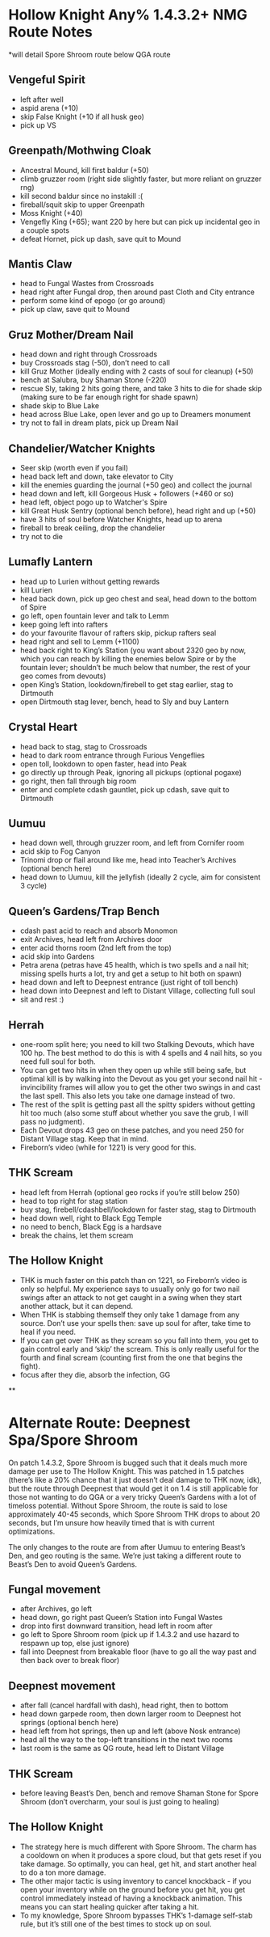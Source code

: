 # Hollow Knight Any% 1.4.3.2+ NMG Route Notes
*will detail Spore Shroom route below QGA route

## Vengeful Spirit
- left after well
- aspid arena (+10)
- skip False Knight (+10 if all husk geo)
- pick up VS

## Greenpath/Mothwing Cloak
- Ancestral Mound, kill first baldur (+50)
- climb gruzzer room (right side slightly faster, but more reliant on gruzzer rng)
- kill second baldur since no instakill :(
- fireball/squit skip to upper Greenpath
- Moss Knight (+40)
- Vengefly King (+65); want 220 by here but can pick up incidental geo in a couple spots
- defeat Hornet, pick up dash, save quit to Mound

## Mantis Claw
- head to Fungal Wastes from Crossroads
- head right after Fungal drop, then around past Cloth and City entrance
- perform some kind of epogo (or go around)
- pick up claw, save quit to Mound

## Gruz Mother/Dream Nail
- head down and right through Crossroads
- buy Crossroads stag (-50), don’t need to call
- kill Gruz Mother (ideally ending with 2 casts of soul for cleanup) (+50)
- bench at Salubra, buy Shaman Stone (-220)
- rescue Sly, taking 2 hits going there, and take 3 hits to die for shade skip (making sure to be far enough right for shade spawn)
- shade skip to Blue Lake
- head across Blue Lake, open lever and go up to Dreamers monument
- try not to fall in dream plats, pick up Dream Nail

## Chandelier/Watcher Knights
- Seer skip (worth even if you fail)
- head back left and down, take elevator to City
- kill the enemies guarding the journal (+50 geo) and collect the journal
- head down and left, kill Gorgeous Husk + followers (+460 or so)
- head left, object pogo up to Watcher's Spire
- kill Great Husk Sentry (optional bench before), head right and up (+50)
- have 3 hits of soul before Watcher Knights, head up to arena
- fireball to break ceiling, drop the chandelier
- try not to die

## Lumafly Lantern
- head up to Lurien without getting rewards
- kill Lurien
- head back down, pick up geo chest and seal, head down to the bottom of Spire
- go left, open fountain lever and talk to Lemm
- keep going left into rafters
- do your favourite flavour of rafters skip, pickup rafters seal
- head right and sell to Lemm (+1100)
- head back right to King’s Station (you want about 2320 geo by now, which you can reach by killing the enemies below Spire or by the fountain lever; shouldn’t be much below that number, the rest of your geo comes from devouts)
- open King’s Station, lookdown/firebell to get stag earlier, stag to Dirtmouth
- open Dirtmouth stag lever, bench, head to Sly and buy Lantern

## Crystal Heart
- head back to stag, stag to Crossroads
- head to dark room entrance through Furious Vengeflies
- open toll, lookdown to open faster, head into Peak
- go directly up through Peak, ignoring all pickups (optional pogaxe)
- go right, then fall through big room
- enter and complete cdash gauntlet, pick up cdash, save quit to Dirtmouth

## Uumuu
- head down well, through gruzzer room, and left from Cornifer room
- acid skip to Fog Canyon
- Trinomi drop or flail around like me, head into Teacher’s Archives (optional bench here)
- head down to Uumuu, kill the jellyfish (ideally 2 cycle, aim for consistent 3 cycle)

## Queen’s Gardens/Trap Bench
- cdash past acid to reach and absorb Monomon
- exit Archives, head left from Archives door
- enter acid thorns room (2nd left from the top)
- acid skip into Gardens
- Petra arena (petras have 45 health, which is two spells and a nail hit; missing spells hurts a lot, try and get a setup to hit both on spawn)
- head down and left to Deepnest entrance (just right of toll bench)
- head down into Deepnest and left to Distant Village, collecting full soul
- sit and rest :)

## Herrah
- one-room split here; you need to kill two Stalking Devouts, which have 100 hp. The best method to do this is with 4 spells and 4 nail hits, so you need full soul for both.
- You can get two hits in when they open up while still being safe, but optimal kill is by walking into the Devout as you get your second nail hit - invincibility frames will allow you to get the other two swings in and cast the last spell. This also lets you take one damage instead of two.
- The rest of the split is getting past all the spitty spiders without getting hit too much (also some stuff about whether you save the grub, I will pass no judgment).
- Each Devout drops 43 geo on these patches, and you need 250 for Distant Village stag. Keep that in mind.
- Fireborn’s video (while for 1221) is very good for this.

## THK Scream
- head left from Herrah (optional geo rocks if you’re still below 250)
- head to top right for stag station
- buy stag, firebell/cdashbell/lookdown for faster stag, stag to Dirtmouth
- head down well, right to Black Egg Temple
- no need to bench, Black Egg is a hardsave
- break the chains, let them scream

## The Hollow Knight
- THK is much faster on this patch than on 1221, so Fireborn’s video is only so helpful. My experience says to usually only go for two nail swings after an attack to not get caught in a swing when they start another attack, but it can depend.
- When THK is stabbing themself they only take 1 damage from any source. Don’t use your spells then: save up soul for after, take time to heal if you need.
- If you can get over THK as they scream so you fall into them, you get to gain control early and ‘skip’ the scream. This is only really useful for the fourth and final scream (counting first from the one that begins the fight).
- focus after they die, absorb the infection, GG

**
# Alternate Route: Deepnest Spa/Spore Shroom

 On patch 1.4.3.2, Spore Shroom is bugged such that it deals much more damage per use to The Hollow Knight. This was patched in 1.5 patches (there’s like a 20% chance that it just doesn’t deal damage to THK now, idk), but the route through Deepnest that would get it on 1.4 is still applicable for those not wanting to do QGA or a very tricky Queen’s Gardens with a lot of timeloss potential. Without Spore Shroom, the route is said to lose approximately 40-45 seconds, which Spore Shroom THK drops to about 20 seconds, but I’m unsure how heavily timed that is with current optimizations.

The only changes to the route are from after Uumuu to entering Beast’s Den, and geo routing is the same. We’re just taking a different route to Beast’s Den to avoid Queen’s Gardens.

## Fungal movement
- after Archives, go left
- head down, go right past Queen’s Station into Fungal Wastes
- drop into first downward transition, head left in room after
- go left to Spore Shroom room (pick up if 1.4.3.2 and use hazard to respawn up top, else just ignore)
- fall into Deepnest from breakable floor (have to go all the way past and then back over to break floor)

## Deepnest movement
- after fall (cancel hardfall with dash), head right, then to bottom
- head down garpede room, then down larger room to Deepnest hot springs (optional bench here)
- head left from hot springs, then up and left (above Nosk entrance)
- head all the way to the top-left transitions in the next two rooms
- last room is the same as QG route, head left to Distant Village

## THK Scream
- before leaving Beast’s Den, bench and remove Shaman Stone for Spore Shroom (don’t overcharm, your soul is just going to healing)

## The Hollow Knight
- The strategy here is much different with Spore Shroom. The charm has a cooldown on when it produces a spore cloud, but that gets reset if you take damage. So optimally, you can heal, get hit, and start another heal to do a ton more damage.
- The other major tactic is using inventory to cancel knockback - if you open your inventory while on the ground before you get hit, you get control immediately instead of having a knockback animation. This means you can start healing quicker after taking a hit.
- To my knowledge, Spore Shroom bypasses THK’s 1-damage self-stab rule, but it’s still one of the best times to stock up on soul.

